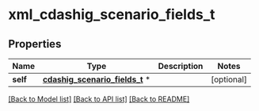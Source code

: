 # xml_cdashig_scenario_fields_t

## Properties
Name | Type | Description | Notes
------------ | ------------- | ------------- | -------------
**self** | [**cdashig_scenario_fields_t**](cdashig_scenario_fields.md) \* |  | [optional] 

[[Back to Model list]](../README.md#documentation-for-models) [[Back to API list]](../README.md#documentation-for-api-endpoints) [[Back to README]](../README.md)


